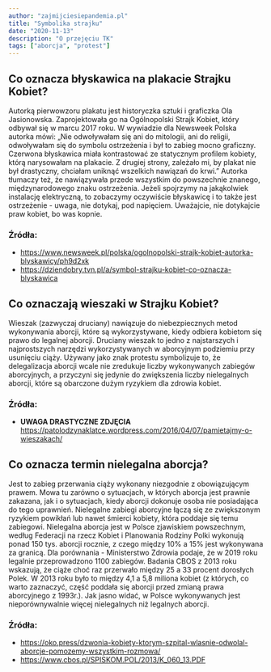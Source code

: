 ```yaml
---
author: "zajmijciesiepandemia.pl"
title: "Symbolika strajku"
date: "2020-11-13"
description: "O przejęciu TK"
tags: ["aborcja", "protest"]
---
```


## Co oznacza błyskawica na plakacie Strajku Kobiet?

Autorką pierwowzoru plakatu jest historyczka sztuki i graficzka Ola Jasionowska. Zaprojektowała go na Ogólnopolski Strajk Kobiet, który odbywał się w marcu 2017 roku. W wywiadzie dla Newsweek Polska autorka mówi: „Nie odwoływałam się ani do mitologii, ani do religii, odwoływałam się do symbolu ostrzeżenia i był to zabieg mocno graficzny. Czerwona błyskawica miała kontrastować ze statycznym profilem kobiety, którą narysowałam na plakacie. Z drugiej strony, zależało mi, by plakat nie był drastyczny, chciałam uniknąć wszelkich nawiązań do krwi.” Autorka tłumaczy też, że nawiązywała przede wszystkim do powszechnie znanego, międzynarodowego znaku ostrzeżenia. Jeżeli spojrzymy na jakąkolwiek instalację elektryczną, to zobaczymy oczywiście błyskawicę i  to także jest ostrzeżenie - uwaga, nie dotykaj, pod napięciem. Uważajcie, nie dotykajcie praw kobiet, bo was kopnie.

### Źródła:
- https://www.newsweek.pl/polska/ogolnopolski-strajk-kobiet-autorka-blyskawicy/ph9d2xk
- https://dziendobry.tvn.pl/a/symbol-strajku-kobiet-co-oznacza-blyskawica

## Co oznaczają wieszaki w Strajku Kobiet?

Wieszak (zazwyczaj druciany) nawiązuje do niebezpiecznych metod wykonywania aborcji, które są wykorzystywane, kiedy odbiera kobietom się prawo do legalnej aborcji. Druciany wieszak to jedno z najstarszych i najprostszych narzędzi wykorzystywanych w aborcyjnym podziemiu przy usunięciu ciąży. Używany jako znak protestu symbolizuje to, że delegalizacja aborcji wcale nie zredukuje liczby wykonywanych zabiegów aborcyjnych, a przyczyni się jedynie do zwiększenia liczby nielegalnych aborcji, które są obarczone dużym ryzykiem dla zdrowia kobiet.

### Źródła:
- **UWAGA DRASTYCZNE ZDJĘCIA** https://patolodzynaklatce.wordpress.com/2016/04/07/pamietajmy-o-wieszakach/

## Co oznacza termin nielegalna aborcja?

Jest to zabieg przerwania ciąży wykonany niezgodnie z obowiązującym prawem. Mowa tu zarówno o sytuacjach, w których aborcja jest prawnie zakazana, jak i o sytuacjach, kiedy aborcji dokonuje osoba nie posiadająca do tego uprawnień. Nielegalne zabiegi aborcyjne łączą się ze zwiększonym ryzykiem powikłań lub nawet śmierci kobiety, która poddaje się temu zabiegowi. Nielegalna aborcja jest w Polsce zjawiskiem powszechnym, według Federacji na rzecz Kobiet i Planowania Rodziny Polki wykonują ponad 150 tys. aborcji rocznie, z czego między 10% a 15% jest wykonywana za granicą. Dla porównania - Ministerstwo Zdrowia podaje, że w 2019 roku legalnie przeprowadzono 1100 zabiegów. Badania CBOS z 2013 roku wskazują, że ciąże choć raz przerwało między 25 a 33 procent dorosłych Polek. W 2013 roku było to między  4,1 a 5,8 miliona kobiet (z których, co warto zaznaczyć, część poddała się aborcji przed zmianą prawa aborcyjnego z 1993r.). Jak jasno widać, w Polsce wykonywanych jest nieporównywalnie więcej nielegalnych niż legalnych aborcji.

### Źródła:
- https://oko.press/dzwonia-kobiety-ktorym-szpital-wlasnie-odwolal-aborcje-pomozemy-wszystkim-rozmowa/ 
- https://www.cbos.pl/SPISKOM.POL/2013/K_060_13.PDF 
